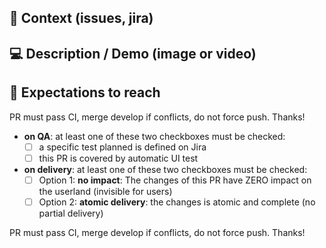 
## 🦒 Context (issues, jira)



## 💻  Description / Demo (image or video)

<!-- please attached an image or even better a video that demo what this PR do -->

## 🖤  Expectations to reach

PR must pass CI, merge develop if conflicts, do not force push. Thanks!

- **on QA**: at least one of these two checkboxes must be checked:
  - [ ] a specific test planned is defined on Jira
  - [ ] this PR is covered by automatic UI test
- **on delivery**: at least one of these two checkboxes must be checked: <!-- NB: Delivery incrementally with feature flagging is better than a very long PR. so prefer Option 1 if Option 2 takes more than a sprint -->
  - [ ] Option 1: **no impact**: The changes of this PR have ZERO impact on the userland (invisible for users)
  - [ ] Option 2: **atomic delivery**: the changes is atomic and complete (no partial delivery)

PR must pass CI, merge develop if conflicts, do not force push. Thanks!

<!--
If expectations aren't met, please document it carefully (on the reason you can't check it) and what do you need from maintainers.
-->
